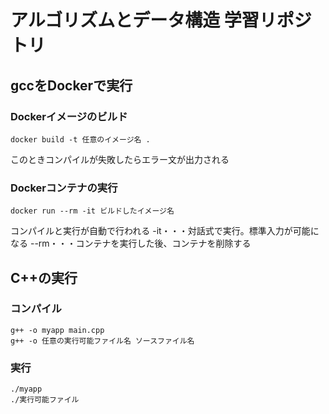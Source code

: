 # アルゴリズムとデータ構造 学習リポジトリ
## gccをDockerで実行
### Dockerイメージのビルド
```
docker build -t 任意のイメージ名 .
```
このときコンパイルが失敗したらエラー文が出力される

### Dockerコンテナの実行
```
docker run --rm -it ビルドしたイメージ名
```
コンパイルと実行が自動で行われる
-it・・・対話式で実行。標準入力が可能になる
--rm・・・コンテナを実行した後、コンテナを削除する


## C++の実行
### コンパイル
```
g++ -o myapp main.cpp
g++ -o 任意の実行可能ファイル名 ソースファイル名
```
### 実行
```
./myapp
./実行可能ファイル
```